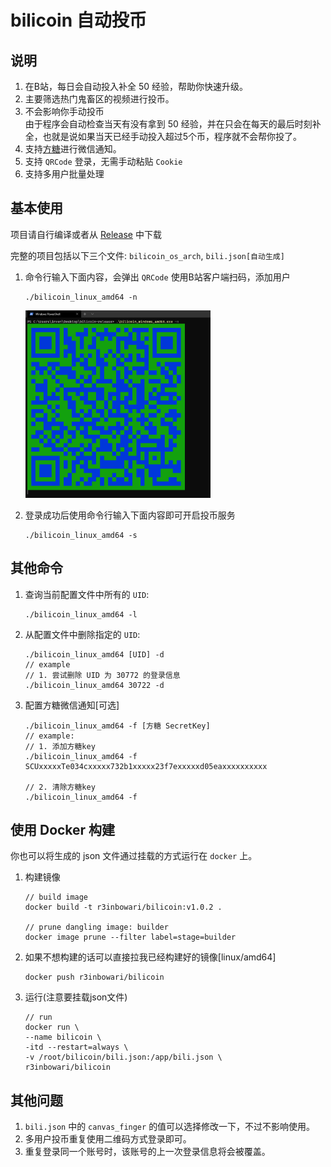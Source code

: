# bilicoin 自动投币

## 说明
1. 在B站，每日会自动投入补全 50 经验，帮助你快速升级。   
2. 主要筛选热门鬼畜区的视频进行投币。  
3. 不会影响你手动投币  
   由于程序会自动检查当天有没有拿到 50 经验，并在只会在每天的最后时刻补全，也就是说如果当天已经手动投入超过5个币，程序就不会帮你投了。  
4. 支持[方糖](http://sc.ftqq.com/ "ftqq")进行微信通知。  
5. 支持 `QRCode` 登录，无需手动粘贴 `Cookie`  
6. 支持多用户批量处理  

## 基本使用  
项目请自行编译或者从 [Release](https://github.com/r3inbowari/bilicoin/releases "Releases Download") 中下载

完整的项目包括以下三个文件: `bilicoin_os_arch`, `bili.json[自动生成]`

1. 命令行输入下面内容，会弹出 `QRCode` 使用B站客户端扫码，添加用户  
    ```
    ./bilicoin_linux_amd64 -n
    ```
    <img src="qrcode.png" style="height:300px" />

2. 登录成功后使用命令行输入下面内容即可开启投币服务  
    ```
    ./bilicoin_linux_amd64 -s
    ```

## 其他命令  

1. 查询当前配置文件中所有的 `UID`:  
      
    ```
    ./bilicoin_linux_amd64 -l
    ```
2. 从配置文件中删除指定的 `UID`:  
    
    ```
    ./bilicoin_linux_amd64 [UID] -d
    // example
    // 1. 尝试删除 UID 为 30772 的登录信息
    ./bilicoin_linux_amd64 30722 -d
    ```
3. 配置方糖微信通知[可选]  
   
    ```
    ./bilicoin_linux_amd64 -f [方糖 SecretKey]
    // example: 
    // 1. 添加方糖key
    ./bilicoin_linux_amd64 -f SCUxxxxxTe034cxxxxx732b1xxxxx23f7exxxxxd05eaxxxxxxxxxx

    // 2. 清除方糖key
    ./bilicoin_linux_amd64 -f
    ```

## 使用 Docker 构建  

你也可以将生成的 json 文件通过挂载的方式运行在 `docker` 上。  
1. 构建镜像 
   
    ```
    // build image
    docker build -t r3inbowari/bilicoin:v1.0.2 .

    // prune dangling image: builder
    docker image prune --filter label=stage=builder
    ```

2. 如果不想构建的话可以直接拉我已经构建好的镜像[linux/amd64]  
   
    ```
    docker push r3inbowari/bilicoin
    ```

3. 运行(注意要挂载json文件)  
   
    ```
    // run
    docker run \
    --name bilicoin \ 
    -itd --restart=always \
    -v /root/bilicoin/bili.json:/app/bili.json \
    r3inbowari/bilicoin
    ```

## 其他问题  
1. `bili.json` 中的 `canvas_finger` 的值可以选择修改一下，不过不影响使用。  
2. 多用户投币重复使用二维码方式登录即可。  
3. 重复登录同一个账号时，该账号的上一次登录信息将会被覆盖。  
